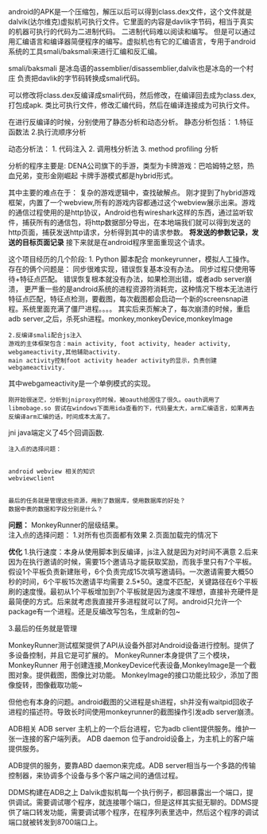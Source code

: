 android的APK是一个压缩包，解压以后可以得到class.dex文件，这个文件就是dalvik(达尔维克)虚拟机可执行文件。它里面的内容是davlik字节码，相当于真实的机器可执行的代码为二进制代码。 二进制代码难以阅读和编写。 但是可以通过用汇编语言和编译器简便程序的编写。虚拟机也有它的汇编语言，专用于android系统的工具smali/baksmali来进行汇编和反汇编。


smali/baksmali
是冰岛语的assemblier/disassemblier,dalvik也是冰岛的一个村庄
负责把davlik的字节码转换成smali代码。

可以修改将class.dex反编译成smali代码，然后修改，在编译回去成为class.dex,打包成apk.
 类比可执行文件，修改汇编代码，然后在编译连接成为可执行文件。

在进行反编译的时候，分别使用了静态分析和动态分析。
静态分析包括：
	1.特征函数法
	2.执行流顺序分析

动态分析法：
	1. 代码注入
	2. 调用栈分析法
	3. method profiling 分析
	
分析的程序主要是:
	DENA公司旗下的手游，类型为卡牌游戏：巴哈姆特之怒，热血兄弟，变形金刚崛起
	卡牌手游模式都是hybrid形式。
	
其中主要的难点在于：
	复杂的游戏逻辑中，查找破解点。
	刚才提到了hybrid游戏框架，内置了一个webview,所有的游戏内容都通过这个webview展示出来。游戏的通信过程使用的是http协议，Android也有wireshark这样的东西，通过监听软件，捕获所有的通信包，将http数据部分导出，在本地端我们就可以得到发送的http页面，捕获发送http请求，分析得到其中的请求参数。
	**将发送的参数记录，发送的目标页面记录**
	接下来就是在android程序里面重现这个请求。

这个项目经历的几个阶段:
	1. Python 脚本配合  monkeyrunner，模拟人工操作。存在的俩个问题是：
同步很难实现，错误恢复基本没有办法。
	同步过程只使用等待+特征点匹配。
	错误恢复根本就没有办法，如果检测出错，或者adb server崩溃， 更严重一些的是android系统的进程资源符消耗完，这种情况下根本无法进行特征点匹配，特征点检测，要截图，每次截图都会启动一个新的screensnap进程。系统里面充满了僵尸进程。。。。
	其实后来页解决了，每次崩溃的时候，重启adb server,之后，杀死sh进程。monkey,monkeyDevice,monkeyImage
	

	2.反编译smali配合js注入
	游戏的主体框架包含：main activity, foot activity, header activity, webgameactivity,其他辅助activity.
	main activity控制foot activity header activity的显示，负责创建webgameactivity.
其中webgameactivity是一个单例模式的实现。

	刚开始很迷茫，分析到jniproxy的时候，被oauth给困住了很久。oauth调用了libmobage.so 尝试在windows下面用ida查看的下，代码量太大，arm汇编语言，如果再去反编译arm汇编的话，时间成本太高了。
jni java端定义了45个回调函数.
	
	注入点的选择问题：


	android webview 相关的知识
	webviewclient
	
	
	最后的任务就是管理这些资源，用到了数据库，使用数据库的好处？
	数据中表的数据和字段分别是什么？
	
	
**问题：**
	MonkeyRunner的层级结果。	
	注入点的选择问题：
		1.对所有也页面都有效果
	 	2.页面加载完的情况下
	 	
**优化**
1.执行速度：本身从使用脚本到反编译，js注入就是因为对时间不满意
2.后来因为在执行邀请的时候，需要15个邀请马才能获取奖励，而我手里只有7个平板。假设1个平板负责新建账号，6个负责完成15次填写邀请码。一次邀请需要大概50秒的时间，6个平板15次邀请平均需要 2.5*50。速度不匹配，关键路径在6个平板刷的速度慢。最初从1个平板增加到7个平板就是因为速度不理想，直接补充硬件是最简便的方式。后来就考虑我直接开多进程就可以了阿。android只允许一个package有一个进程。还是反编改写包名，生成新的包~

3.最后的任务就是管理







MonkeyRunner测试框架提供了API从设备外部对Android设备进行控制。提供了多设备控制，并且它是可扩展的。
MonkeyRunner本身提供了三个模块，MonkeyRunner 用于创建连接,MonkeyDevice代表设备,MonkeyImage是一个截图对象。提供截图，图像比对功能。
MonkeyImage的接口功能比较少，添加了图像旋转，图像截取功能~

但他也有本身的问题。android截图的父进程是sh进程，sh并没有waitpid回收子进程的描述符。导致长时间使用monkeyrunner的截图操作引发adb server崩溃。


ADB相关
ADB server 主机上的一个后台进程，它为adb client提供服务。维护一张一连接的客户端列表。
ADB daemon 位于android设备上，为主机上的客户端提供服务。

ADB提供的服务，要靠ABD daemon来完成。ADB server相当与一个多路的传输控制器，来协调多个设备与多个客户端之间的通信过程。


DDMS构建在ADB之上
Dalvik虚拟机每一个执行例子，都回暴露出一个端口，提供调试。需要调试哪个程序，就连接哪个端口，但是这样其实挺无聊的。DDMS提供了端口转发功能，需要调试哪个程序，在程序列表里选中，然后这个程序的调试端口就被转发到8700端口上。